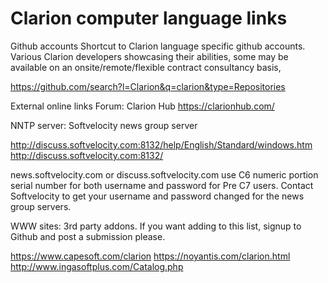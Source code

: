 # Clarion computer language links

Github accounts
Shortcut to Clarion language specific github accounts. Various Clarion developers showcasing their abilities, some may be available on an onsite/remote/flexible contract consultancy basis, 

https://github.com/search?l=Clarion&q=clarion&type=Repositories

External online links
Forum: Clarion Hub
https://clarionhub.com/

NNTP server: Softvelocity news group server

http://discuss.softvelocity.com:8132/help/English/Standard/windows.htm
http://discuss.softvelocity.com:8132/

news.softvelocity.com or discuss.softvelocity.com
use C6 numeric portion serial number for both username and password for Pre C7 users. Contact Softvelocity to get your username and password changed for the news group servers.


WWW sites: 3rd party addons.
If you want adding to this list, signup to Github and post a submission please. 

https://www.capesoft.com/clarion
https://noyantis.com/clarion.html
http://www.ingasoftplus.com/Catalog.php





